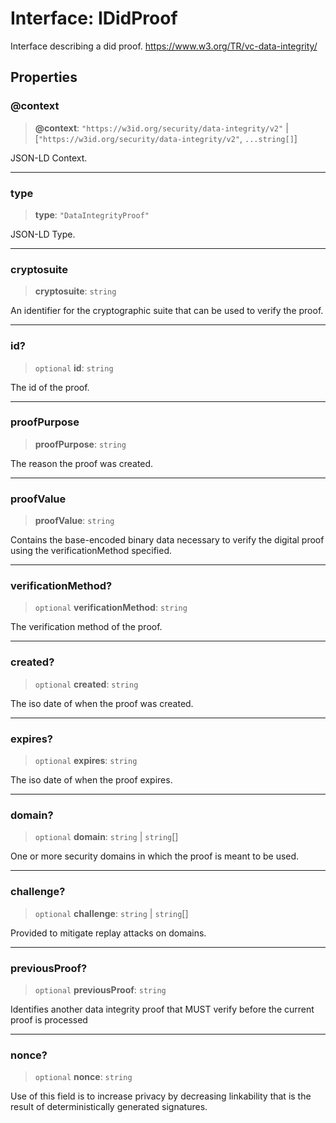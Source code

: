 # Interface: IDidProof

Interface describing a did proof.
https://www.w3.org/TR/vc-data-integrity/

## Properties

### @context

> **@context**: `"https://w3id.org/security/data-integrity/v2"` \| [`"https://w3id.org/security/data-integrity/v2"`, `...string[]`]

JSON-LD Context.

***

### type

> **type**: `"DataIntegrityProof"`

JSON-LD Type.

***

### cryptosuite

> **cryptosuite**: `string`

An identifier for the cryptographic suite that can be used to verify the proof.

***

### id?

> `optional` **id**: `string`

The id of the proof.

***

### proofPurpose

> **proofPurpose**: `string`

The reason the proof was created.

***

### proofValue

> **proofValue**: `string`

Contains the base-encoded binary data necessary to verify the
digital proof using the verificationMethod specified.

***

### verificationMethod?

> `optional` **verificationMethod**: `string`

The verification method of the proof.

***

### created?

> `optional` **created**: `string`

The iso date of when the proof was created.

***

### expires?

> `optional` **expires**: `string`

The iso date of when the proof expires.

***

### domain?

> `optional` **domain**: `string` \| `string`[]

One or more security domains in which the proof is meant to be used.

***

### challenge?

> `optional` **challenge**: `string` \| `string`[]

Provided to mitigate replay attacks on domains.

***

### previousProof?

> `optional` **previousProof**: `string`

Identifies another data integrity proof that MUST verify before
the current proof is processed

***

### nonce?

> `optional` **nonce**: `string`

Use of this field is to increase privacy by decreasing linkability
that is the result of deterministically generated signatures.
